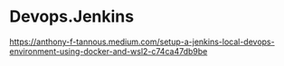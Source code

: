 # Devops.Jenkins


https://anthony-f-tannous.medium.com/setup-a-jenkins-local-devops-environment-using-docker-and-wsl2-c74ca47db9be